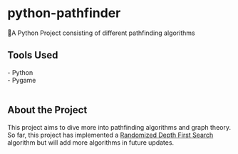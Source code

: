 # python-pathfinder
🔄A Python Project consisting of different pathfinding algorithms

<h2>Tools Used</h1>
<p>
- Python
<br>
- Pygame
<br>
<br>
</p>
<h2>About the Project</h2>
<p>
This project aims to dive more into pathfinding algorithms and graph theory.<br>
So far, this project has implemented a <a href="https://en.wikipedia.org/wiki/Maze_generation_algorithm#Randomized_depth-first_search">Randomized Depth First Search</a> algorithm but will add more algorithms in future updates.
</p>

